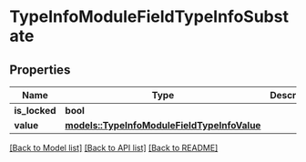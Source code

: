 # TypeInfoModuleFieldTypeInfoSubstate

## Properties

Name | Type | Description | Notes
------------ | ------------- | ------------- | -------------
**is_locked** | **bool** |  | 
**value** | [**models::TypeInfoModuleFieldTypeInfoValue**](TypeInfoModuleFieldTypeInfoValue.md) |  | 

[[Back to Model list]](../README.md#documentation-for-models) [[Back to API list]](../README.md#documentation-for-api-endpoints) [[Back to README]](../README.md)


